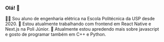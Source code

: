 ### Olá! 👋

🧑‍🎓 Sou aluno de engenharia elétrica na Escola Politécnica da USP desde 2020.
🔭 Estou atualmente trabalhando com frontend em React Native e Next.js na Poli Júnior.
🌱 Atualmente estou apredendo mais sobre javascript e gosto de programar também em C++ e Python.

<!--
**FelipeCesarCuellar/FelipeCesarCuellar** is a ✨ _special_ ✨ repository because its `README.md` (this file) appears on your GitHub profile.

Here are some ideas to get you started:

- 🔭 I’m currently working on ...
- 🌱 I’m currently learning ...
- 👯 I’m looking to collaborate on ...
- 🤔 I’m looking for help with ...
- 💬 Ask me about ...
- 📫 How to reach me: ...
- 😄 Pronouns: ...
- ⚡ Fun fact: ...
-->
